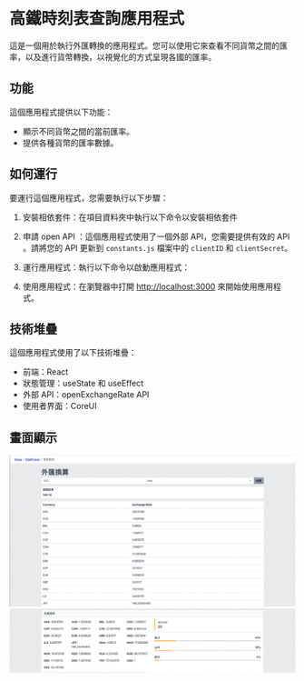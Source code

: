 # 高鐵時刻表查詢應用程式

這是一個用於執行外匯轉換的應用程式。您可以使用它來查看不同貨幣之間的匯率，以及進行貨幣轉換，以視覺化的方式呈現各國的匯率。

## 功能

這個應用程式提供以下功能：

- 顯示不同貨幣之間的當前匯率。
- 提供各種貨幣的匯率數據。

## 如何運行

要運行這個應用程式，您需要執行以下步驟：

1. 安裝相依套件：在項目資料夾中執行以下命令以安裝相依套件

2. 申請 open API ：這個應用程式使用了一個外部 API，您需要提供有效的 API 。請將您的 API 更新到 `constants.js` 檔案中的 `clientID` 和 `clientSecret`。

3. 運行應用程式：執行以下命令以啟動應用程式：

4. 使用應用程式：在瀏覽器中打開 [http://localhost:3000](http://localhost:3000) 來開始使用應用程式。

## 技術堆疊

這個應用程式使用了以下技術堆疊：

- 前端：React
- 狀態管理：useState 和 useEffect 
- 外部 API：openExchangeRate API
- 使用者界面：CoreUI 

## 畫面顯示

![應用程式截圖](photo2.png)
![應用程式截圖](photo3.png)
